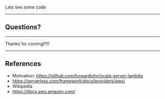 
Lets see some code

--------------------------------

## Questions?

--------------------------------

Thanks for coming!!!!!

--------------------------------

## References
- Motivation: https://github.com/howardjohn/scala-server-lambda
- https://serverless.com/framework/docs/providers/aws/
- Wikipedia
- https://docs.aws.amazon.com/
